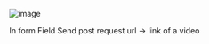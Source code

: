 ![image](https://github.com/Farhan-Malick/VideoDetailFromFB_API/assets/92022870/9fd2d9d9-1e93-4dc5-b98e-3b8b4fa46733)

In form Field Send post request 
url -> link of a video

